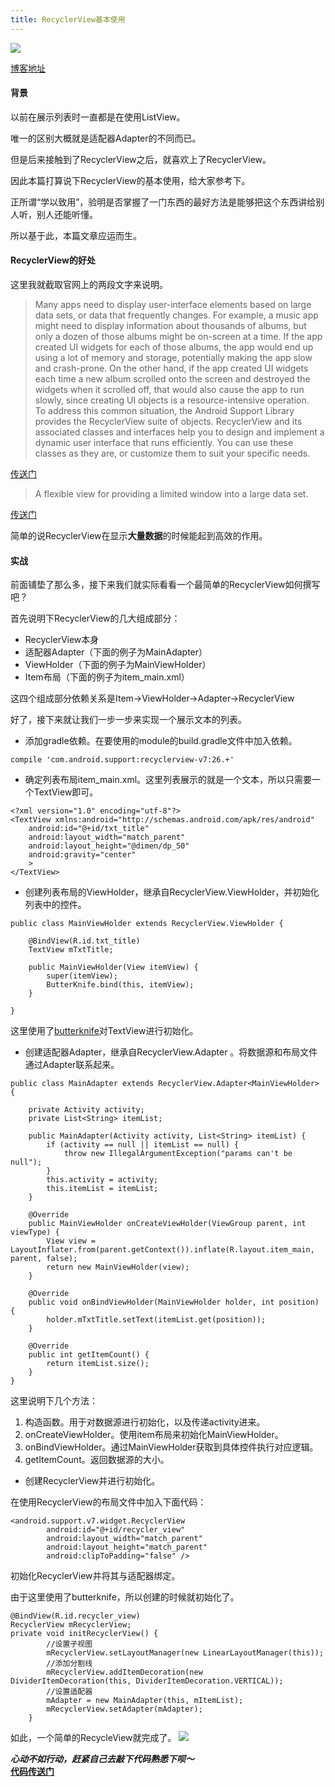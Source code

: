 ```yaml
---
title: RecyclerView基本使用
---
```

![](../images_post/recyclerview_base_header.jpg)

[博客地址](https://nesger.github.io/)
#### 背景
以前在展示列表时一直都是在使用ListView。

唯一的区别大概就是适配器Adapter的不同而已。

但是后来接触到了RecyclerView之后，就喜欢上了RecyclerView。

因此本篇打算说下RecyclerView的基本使用，给大家参考下。

正所谓“学以致用”，验明是否掌握了一门东西的最好方法是能够把这个东西讲给别人听，别人还能听懂。

所以基于此，本篇文章应运而生。

#### RecyclerView的好处
这里我就截取官网上的两段文字来说明。
>Many apps need to display user-interface elements based on large data sets, or data that frequently changes. For example, a music app might need to display information about thousands of albums, but only a dozen of those albums might be on-screen at a time. If the app created UI widgets for each of those albums, the app would end up using a lot of memory and storage, potentially making the app slow and crash-prone. On the other hand, if the app created UI widgets each time a new album scrolled onto the screen and destroyed the widgets when it scrolled off, that would also cause the app to run slowly, since creating UI objects is a resource-intensive operation.<br/>
To address this common situation, the Android Support Library provides the RecyclerView suite of objects. RecyclerView and its associated classes and interfaces help you to design and implement a dynamic user interface that runs efficiently. You can use these classes as they are, or customize them to suit your specific needs.

[传送门](https://developer.android.com/guide/topics/ui/layout/recyclerview.html)

>A flexible view for providing a limited window into a large data set.

[传送门](https://developer.android.com/reference/android/support/v7/widget/RecyclerView.html)

简单的说RecyclerView在显示**大量数据**的时候能起到高效的作用。

#### 实战
前面铺垫了那么多，接下来我们就实际看看一个最简单的RecyclerView如何撰写吧？

首先说明下RecyclerView的几大组成部分：

- RecyclerView本身
- 适配器Adapter（下面的例子为MainAdapter）
- ViewHolder（下面的例子为MainViewHolder）
- Item布局（下面的例子为item_main.xml）

这四个组成部分依赖关系是Item->ViewHolder->Adapter->RecyclerView

好了，接下来就让我们一步一步来实现一个展示文本的列表。

- 添加gradle依赖。在要使用的module的build.gradle文件中加入依赖。  

```
compile 'com.android.support:recyclerview-v7:26.+'
```

- 确定列表布局item_main.xml。这里列表展示的就是一个文本，所以只需要一个TextView即可。 
 
```
<?xml version="1.0" encoding="utf-8"?>
<TextView xmlns:android="http://schemas.android.com/apk/res/android"
    android:id="@+id/txt_title"
    android:layout_width="match_parent"
    android:layout_height="@dimen/dp_50"
    android:gravity="center"
    >
</TextView>
```  

- 创建列表布局的ViewHolder，继承自RecyclerView.ViewHolder，并初始化列表中的控件。

```
public class MainViewHolder extends RecyclerView.ViewHolder {

    @BindView(R.id.txt_title)
    TextView mTxtTitle;

    public MainViewHolder(View itemView) {
        super(itemView);
        ButterKnife.bind(this, itemView);
    }

}
```

这里使用了[butterknife](https://github.com/JakeWharton/butterknife)对TextView进行初始化。

- 创建适配器Adapter，继承自RecyclerView.Adapter<MainViewHolder> 。将数据源和布局文件通过Adapter联系起来。

```
public class MainAdapter extends RecyclerView.Adapter<MainViewHolder> {

    private Activity activity;
    private List<String> itemList;

    public MainAdapter(Activity activity, List<String> itemList) {
        if (activity == null || itemList == null) {
            throw new IllegalArgumentException("params can't be null");
        }
        this.activity = activity;
        this.itemList = itemList;
    }

    @Override
    public MainViewHolder onCreateViewHolder(ViewGroup parent, int viewType) {
        View view = LayoutInflater.from(parent.getContext()).inflate(R.layout.item_main, parent, false);
        return new MainViewHolder(view);
    }

    @Override
    public void onBindViewHolder(MainViewHolder holder, int position) {
        holder.mTxtTitle.setText(itemList.get(position));
    }

    @Override
    public int getItemCount() {
        return itemList.size();
    }
}
```

这里说明下几个方法：

1. 构造函数。用于对数据源进行初始化，以及传递activity进来。
2. onCreateViewHolder。使用item布局来初始化MainViewHolder。
3. onBindViewHolder。通过MainViewHolder获取到具体控件执行对应逻辑。
4. getItemCount。返回数据源的大小。

- 创建RecyclerView并进行初始化。

在使用RecyclerView的布局文件中加入下面代码：

```
<android.support.v7.widget.RecyclerView
        android:id="@+id/recycler_view"
        android:layout_width="match_parent"
        android:layout_height="match_parent"
        android:clipToPadding="false" />
```

初始化RecyclerView并将其与适配器绑定。

由于这里使用了butterknife，所以创建的时候就初始化了。

```
@BindView(R.id.recycler_view)
RecyclerView mRecyclerView;
private void initRecyclerView() {
        //设置子视图
        mRecyclerView.setLayoutManager(new LinearLayoutManager(this));
        //添加分割线
        mRecyclerView.addItemDecoration(new DividerItemDecoration(this, DividerItemDecoration.VERTICAL));
        //设置适配器
        mAdapter = new MainAdapter(this, mItemList);
        mRecyclerView.setAdapter(mAdapter);
    }
```

如此，一个简单的RecycleView就完成了。
![](../images_post/recyclerview_base.png)

***心动不如行动，赶紧自己去敲下代码熟悉下呗～***  
**[代码传送门](https://github.com/nesger/RecyclerView)**


